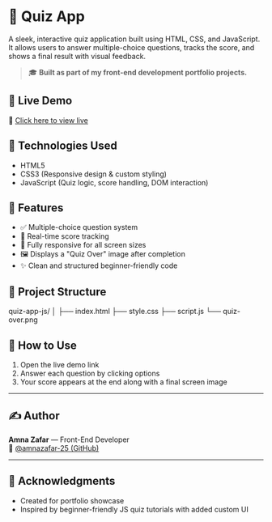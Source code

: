 # 🧠 Quiz App

A sleek, interactive quiz application built using HTML, CSS, and JavaScript. It allows users to answer multiple-choice questions, tracks the score, and shows a final result with visual feedback.

> 🎓 **Built as part of my front-end development portfolio projects.**

## 🚀 Live Demo

🔗 [Click here to view live](https://amnazafar-25.github.io/quiz-app-js/)

## 🧰 Technologies Used

- HTML5
- CSS3 (Responsive design & custom styling)
- JavaScript (Quiz logic, score handling, DOM interaction)

## 🎯 Features

- ✅ Multiple-choice question system
- 🧮 Real-time score tracking
- 📱 Fully responsive for all screen sizes
- 🖼️ Displays a "Quiz Over" image after completion
- ✨ Clean and structured beginner-friendly code

## 📁 Project Structure

quiz-app-js/
│
├── index.html
├── style.css
├── script.js
└── quiz-over.png


## 📝 How to Use

1. Open the live demo link  
2. Answer each question by clicking options  
3. Your score appears at the end along with a final screen image

---

## ✍️ Author

**Amna Zafar** — Front-End Developer  
🔗 [@amnazafar-25 (GitHub)](https://github.com/amnazafar-25)

---

## 💖 Acknowledgments

- Created for portfolio showcase  
- Inspired by beginner-friendly JS quiz tutorials with added custom UI

